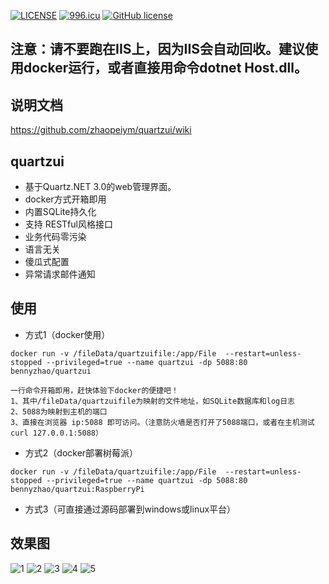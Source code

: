 [![LICENSE](https://img.shields.io/badge/license-Anti%20996-blue.svg)](https://github.com/996icu/996.ICU/blob/master/LICENSE)
[![996.icu](https://img.shields.io/badge/link-996.icu-red.svg)](https://996.icu)
[![GitHub license](https://img.shields.io/github/license/alienwow/SnowLeopard.svg)](https://github.com/zhaopeiym/quartzui/blob/master/LICENSE)

## 注意：请不要跑在IIS上，因为IIS会自动回收。建议使用docker运行，或者直接用命令dotnet Host.dll。

## 说明文档 
https://github.com/zhaopeiym/quartzui/wiki  

## quartzui
- 基于Quartz.NET 3.0的web管理界面。
- docker方式开箱即用
- 内置SQLite持久化
- 支持 RESTful风格接口
- 业务代码零污染
- 语言无关
- 傻瓜式配置
- 异常请求邮件通知

## 使用
- 方式1（docker使用）
```
docker run -v /fileData/quartzuifile:/app/File  --restart=unless-stopped --privileged=true --name quartzui -dp 5088:80 bennyzhao/quartzui

一行命令开箱即用，赶快体验下docker的便捷吧！
1、其中/fileData/quartzuifile为映射的文件地址，如SQLite数据库和log日志
2、5088为映射到主机的端口
3、直接在浏览器 ip:5088 即可访问。（注意防火墙是否打开了5088端口，或者在主机测试 curl 127.0.0.1:5088）
```
- 方式2（docker部署树莓派）
```
docker run -v /fileData/quartzuifile:/app/File  --restart=unless-stopped --privileged=true --name quartzui -dp 5088:80 bennyzhao/quartzui:RaspberryPi
```
- 方式3（可直接通过源码部署到windows或linux平台） 

## 效果图
![1](https://user-images.githubusercontent.com/5820324/56856558-1c267400-6990-11e9-98a8-c1bf9bd0ba3c.png)
![2](https://user-images.githubusercontent.com/5820324/56856559-1c267400-6990-11e9-8433-4705e0c4a984.png)
![3](https://user-images.githubusercontent.com/5820324/56856560-1cbf0a80-6990-11e9-835c-268efac70d50.png)
![4](https://user-images.githubusercontent.com/5820324/56856561-1cbf0a80-6990-11e9-8af6-a93ad0e09740.png)
![5](https://user-images.githubusercontent.com/5820324/56856562-1d57a100-6990-11e9-8433-5d6e1d78880a.png)






